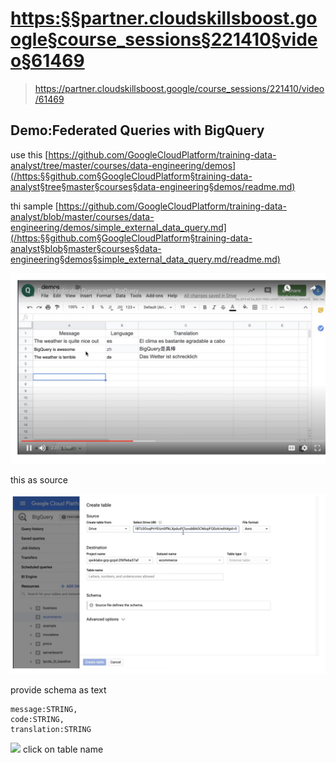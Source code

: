 
# <https:§§partner.cloudskillsboost.google§course_sessions§221410§video§61469>
> <https://partner.cloudskillsboost.google/course_sessions/221410/video/61469>

## Demo:Federated Queries with BigQuery

use this 
[https://github.com/GoogleCloudPlatform/training-data-analyst/tree/master/courses/data-engineering/demos](/https:§§github.com§GoogleCloudPlatform§training-data-analyst§tree§master§courses§data-engineering§demos/readme.md)

thi sample
[https://github.com/GoogleCloudPlatform/training-data-analyst/blob/master/courses/data-engineering/demos/simple_external_data_query.md](/https:§§github.com§GoogleCloudPlatform§training-data-analyst§blob§master§courses§data-engineering§demos§simple_external_data_query.md/readme.md)


![](2022-03-18-16-48-54.png)

this as source

![](2022-03-18-16-49-36.png)

provide schema as text

```
message:STRING,
code:STRING,
translation:STRING
````

![](2022-03-18-16-51-51.png)
click on table name 


